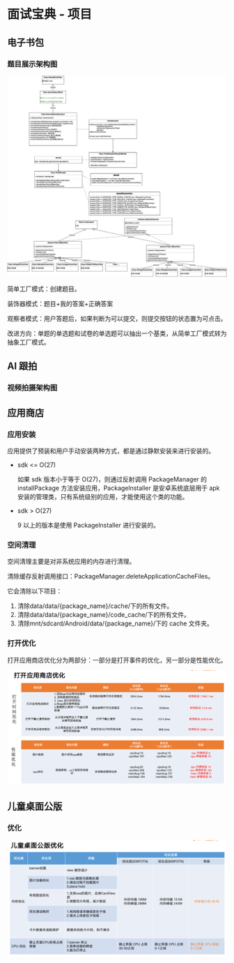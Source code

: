 #  面试宝典 - 项目

## 电子书包

### 题目展示架构图

![](image/智慧课堂.png)

简单工厂模式：创建题目。

装饰器模式：题目+我的答案+正确答案

观察者模式：用户答题后，如果判断为可以提交，则提交按钮的状态置为可点击。

改进方向：单题的单选题和试卷的单选题可以抽出一个基类，从简单工厂模式转为抽象工厂模式。

## AI 跟拍

### 视频拍摄架构图



## 应用商店

### 应用安装

应用提供了预装和用户手动安装两种方式，都是通过静默安装来进行安装的。

* sdk <= O(27)

  如果 sdk 版本小于等于 O(27)，则通过反射调用 PackageManager 的 installPackage 方法安装应用，Packagelnstaller 是安卓系统底层用于 apk 安装的管理类，只有系统级别的应用，才能使用这个类的功能。

* sdk > O(27)

  9 以上的版本是使用 Packagelnstaller 进行安装的。 

### 空间清理

空间清理主要是对非系统应用的内存进行清理。

清除缓存反射调用接口：PackageManager.deleteApplicationCacheFiles。

它会清除以下项目：

1. 清除data/data/{package_name}/cache/下的所有文件。
2. 清除data/data/{package_name}/code_cache/下的所有文件。
3. 清除mnt/sdcard/Android/data/{package_name}/下的 cache 文件夹。

### 打开优化

打开应用商店优化分为两部分：一部分是打开事件的优化，另一部分是性能优化。

![](image/应用商店优化.png)

## 儿童桌面公版

### 优化

![](image/儿童桌面优化.png)

